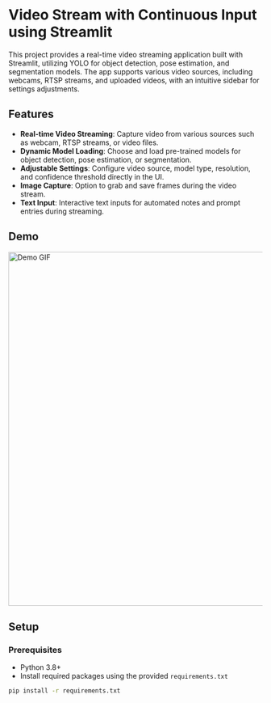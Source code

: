 # Video Stream with Continuous Input using Streamlit

This project provides a real-time video streaming application built with Streamlit, utilizing YOLO for object detection, pose estimation, and segmentation models. The app supports various video sources, including webcams, RTSP streams, and uploaded videos, with an intuitive sidebar for settings adjustments.

## Features

- **Real-time Video Streaming**: Capture video from various sources such as webcam, RTSP streams, or video files.
- **Dynamic Model Loading**: Choose and load pre-trained models for object detection, pose estimation, or segmentation.
- **Adjustable Settings**: Configure video source, model type, resolution, and confidence threshold directly in the UI.
- **Image Capture**: Option to grab and save frames during the video stream.
- **Text Input**: Interactive text inputs for automated notes and prompt entries during streaming.

## Demo

<img src="path/to/demo.gif" alt="Demo GIF" width="700"/>

## Setup

### Prerequisites

- Python 3.8+
- Install required packages using the provided `requirements.txt`

```bash
pip install -r requirements.txt
